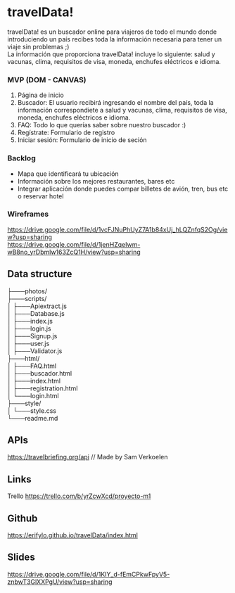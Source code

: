 # travelData!

travelData! es un buscador online para viajeros de todo el mundo donde introduciendo un país recibes toda la información necesaria para tener un viaje sin problemas ;) <br>
La información que proporciona travelData! incluye lo siguiente: salud y vacunas, clima, requisitos de visa, moneda, enchufes eléctricos e idioma.


### MVP (DOM - CANVAS)
<ol>

<li>Página de inicio </li>
<li>Buscador: El usuario recibirá ingresando el nombre del país, toda la información correspondiete a salud y vacunas, clima, requisitos de visa, moneda, enchufes eléctricos e idioma.
<li>FAQ: Todo lo que querías saber sobre nuestro buscador :) </li>
<li>Regístrate: Formulario de registro </li>
<li>Iniciar sesión: Formulario de inicio de seción </li>

</ol>	


### Backlog

<ul>
<li>Mapa que identificará tu ubicación  </li>
<li>Información sobre los mejores restaurantes, bares etc </li>
<li>Integrar aplicación donde puedes compar billetes de avión, tren, bus etc o reservar hotel</li>
</ul>

### Wireframes
https://drive.google.com/file/d/1vcFJNuPhUyZ7A1b84xUj_hLQZnfqS2Og/view?usp=sharing <br>
https://drive.google.com/file/d/1jenHZqeIwm-wB8no_yrDbmlw163ZcQ1H/view?usp=sharing

## Data structure
├───photos/  <br/>
├───scripts/ <br/>
│   ├───Apiextract.js <br/>
│   ├───Database.js <br/>
│   ├───index.js<br/>
│   ├───login.js <br/>
│   ├───Signup.js <br/>
│   ├───user.js <br/>
│   ├───Validator.js <br/>
├───html/ <br/>
│   ├───FAQ.html <br/>
│   ├───buscador.html <br/>
│   ├───index.html <br/>
│   ├───registration.html <br/>
│   └───login.html <br/>
├───style/ <br/>
│   └───style.css <br/>
└───readme.md <br/>


## APIs
https://travelbriefing.org/api // Made by Sam Verkoelen

## Links
Trello 
https://trello.com/b/yrZcwXcd/proyecto-m1

## Github
https://erifylo.github.io/travelData/index.html

## Slides
https://drive.google.com/file/d/1KIY_d-fEmCPkwFpyV5-znbwT3GlXXPgU/view?usp=sharing
